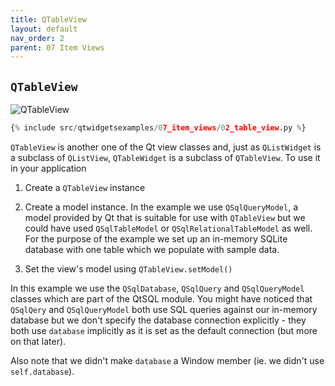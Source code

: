 ```yaml
---
title: QTableView
layout: default
nav_order: 2
parent: 07 Item Views
---
```


## `QTableView`

![QTableView](/blog/images/qtwidgetsexamples/07_item_views/02_table_view.png)

```python
{% include src/qtwidgetsexamples/07_item_views/02_table_view.py %}
```

`QTableView` is another one of the Qt view classes and, just as `QListWidget` is a subclass of `QListView`, `QTableWidget` is a subclass of `QTableView`. To use it in your application

1. Create a `QTableView` instance

2. Create a model instance. In the example we use   `QSqlQueryModel`, a model provided by Qt that is suitable for use with `QTableView` but we could have used `QSqlTableModel` or `QSqlRelationalTableModel` as well. For the purpose of the example we set up an in-memory SQLite database with one table which we populate with sample data.

3. Set the view's model using `QTableView.setModel()`

In this example we use the `QSqlDatabase`, `QSqlQuery` and `QSqlQueryModel` classes which are part of the QtSQL module. You might have noticed that `QSqlQery` and `QSqlQueryModel` both use SQL queries against our in-memory database but we don't specify the database connection explicitly - they both use `database` implicitly as it is set as the default connection (but more on that later). 

Also note that we didn't make `database` a Window member (ie. we didn't use `self.database`).